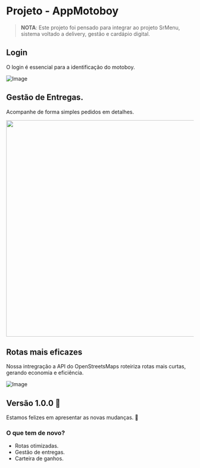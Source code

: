 
# Projeto - AppMotoboy

>**NOTA**: Este projeto foi pensado para integrar ao projeto SrMenu, sistema voltado a delivery, gestão e cardápio digital. 

## Login
O login é essencial para a identificação do motoboy.

![Image](https://github.com/user-attachments/assets/a0cc652d-76ec-4186-8c39-0c95d1116fdf)

## Gestão de Entregas.
Acompanhe de forma simples pedidos em detalhes.

<img src="https://github.com/user-attachments/assets/812daad8-c249-4100-8aaa-e34a0308db51" width="580" />


## Rotas mais eficazes
Nossa intregração a API do OpenStreetsMaps roteiriza rotas mais curtas, gerando economia e eficiência. &nbsp;&nbsp;&nbsp;

![Image](https://github.com/user-attachments/assets/75b71ecc-39f6-4f44-816c-ee624d82016f)


   

## Versão 1.0.0 :tada:

Estamos felizes em apresentar as novas mudanças. :partying_face:

### O que tem de novo?

- Rotas otimizadas.
- Gestão de entregas.
- Carteira de ganhos.
